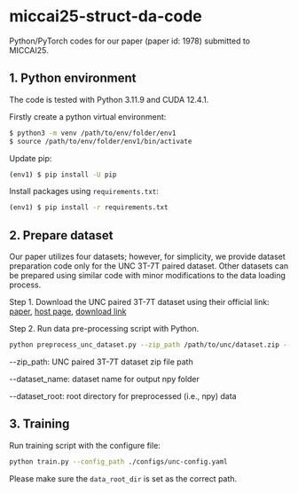 # miccai25-struct-da-code

Python/PyTorch codes for our paper (paper id: 1978) submitted to MICCAI25.

## 1. Python environment

The code is tested with Python 3.11.9 and CUDA 12.4.1.

Firstly create a python virtual environment:

```bash
$ python3 -m venv /path/to/env/folder/env1
$ source /path/to/env/folder/env1/bin/activate
```

Update pip:

```bash
(env1) $ pip install -U pip
```

Install packages using ```requirements.txt```:

```bash
(env1) $ pip install -r requirements.txt
```

## 2. Prepare dataset

Our paper utilizes four datasets; however, for simplicity, we provide dataset preparation code only for the UNC 3T-7T paired dataset. Other datasets can be prepared using similar code with minor modifications to the data loading process.

Step 1. Download the UNC paired 3T-7T dataset using their official link: [paper](https://www.nature.com/articles/s41597-025-04586-9), [host page](https://springernature.figshare.com/articles/dataset/UNC_Paired_3T-7T_Dataset/23706033), [download link](https://springernature.figshare.com/ndownloader/files/41605158)

Step 2. Run data pre-processing script with Python.

```bash
python preprocess_unc_dataset.py --zip_path /path/to/unc/dataset.zip --dataset_name unc --dataset_root ./dataset
```

--zip_path: UNC paired 3T-7T dataset zip file path

--dataset_name: dataset name for output npy folder

--dataset_root: root directory for preprocessed (i.e., npy) data

## 3. Training

Run training script with the configure file:

```bash
python train.py --config_path ./configs/unc-config.yaml
```

Please make sure the ```data_root_dir``` is set as the correct path.
